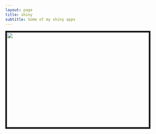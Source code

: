 ```yaml
---
layout: page
title: shiny
subtitle: Some of my shiny apps
---
```


<a href="http://dgt.space/shiny/SpotifyDataStats/"><img src="{{ site.baseurl }}/img/SpotifyDataStats.png" height="300" width="450" border="5"></a>
